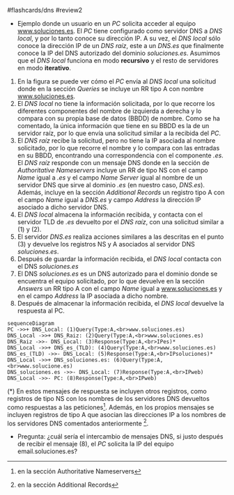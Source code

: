 #flashcards/dns 
#review2 

- Ejemplo donde un usuario en un *PC* solicita acceder al equipo www.soluciones.es. El *PC* tiene configurado como servidor DNS a _DNS local_, y por lo tanto conoce su dirección IP. A su vez, el _DNS local_ sólo conoce la dirección IP de un _DNS raíz_, este a un _DNS.es_ que finalmente conoce la IP del DNS autorizado del dominio _soluciones.es_. Asumimos que el _DNS local_ funciona en modo **recursivo** y el resto de servidores en modo **iterativo**.

1. En la figura se puede ver cómo el _PC_ envía al *DNS local* una solicitud donde en la sección _Queries_ se incluye un RR tipo A con nombre www.soluciones.es.
2. El _DNS local_ no tiene la información solicitada, por lo que recorre los diferentes componentes del nombre de izquierda a derecha y lo compara con su propia base de datos (BBDD) de nombre. Como se ha comentado, la única información que tiene en su BBDD es la de un servidor raíz, por lo que envía una solicitud similar a la recibida del *PC*.
3. El _DNS raíz_ recibe la solicitud, pero no tiene la IP asociada al nombre solicitado, por lo que recorre el nombre y lo compara con las entradas en su BBDD, encontrando una correspondencia con el componente *.es*. El _DNS raíz_ responde con un mensaje DNS donde en la sección de *Authoritative Nameservers* incluye un RR de tipo NS con el campo *Name* igual a *.es* y el campo *Name Server* igual al nombre de un servidor DNS que sirve al dominio *.es* (en nuestro caso, *DNS.es*). Además, incluye en la sección _Additional Records_ un registro tipo A con el campo *Name* igual a *DNS.es* y campo *Address* la dirección IP asociado a dicho servidor DNS.
4. El _DNS local_ almacena la información recibida, y contacta con el servidor TLD de *.es* devuelto por el _DNS raíz_, con una solicitud similar a (1) y (2).
5. El servidor *DNS.es* realiza acciones similares a las descritas en el punto (3) y devuelve los registros NS y A asociados al servidor DNS *soluciones.es*.
6. Después de guardar la información recibida, el *DNS local* contacta con el DNS *soluciones.es*
7. El DNS *soluciones.es* es un DNS autorizado para el dominio donde se encuentra el equipo solicitado, por lo que devuelve en la sección *Answers* un RR tipo A con el campo *Name* igual a www.soluciones.es y en el campo *Address* la IP asociada a dicho nombre.
8. Después de almacenar la información recibida, el *DNS local* devuelve la respuesta al PC.
```mermaid
sequenceDiagram
PC ->>+ DNS_Local: (1)Query(Type:A,<br>www.soluciones.es)
DNS_Local ->>+ DNS_Raiz: (2)Query(Type:A,<br>www.soluciones.es)
DNS_Raiz ->>- DNS_Local: (3)Response(Type:A,<br>IPes)*
DNS_Local ->>+ DNS_es_(TLD): (4)Query(Type:A,<br>www.soluciones.es)
DNS_es_(TLD) ->>- DNS_Local: (5)Response(Type:A,<br>IPsoluciones)*
DNS_Local ->>+ DNS_soluciones.es: (6)Query(Type:A,<br>www.solucione.es)
DNS_soluciones.es ->>- DNS_Local: (7)Response(Type:A,<br>IPweb)
DNS_Local ->>- PC: (8)Response(Type:A,<br>IPweb)
```
(*) En estos mensajes de respuesta se incluyen otros registros, como registros de tipo NS con los nombres de los servidores DNS devueltos como respuestas a las peticiones[^1]. Además, en los propios mensajes se incluyen registros de tipo A que asocian las direcciones IP a los nombres de los servidores DNS comentados anteriormente [^2].

- Pregunta: ¿cuál sería el intercambio de mensajes DNS, si justo después de recibir el mensaje (8), el *PC* solicita la IP del equipo email.soluciones.es?

[^1]: en la sección Authoritative Nameservers
[^2]: en la sección Additional Records